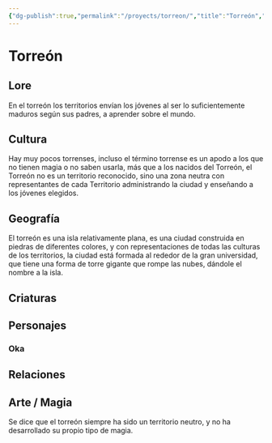 ```yaml
---
{"dg-publish":true,"permalink":"/proyects/torreon/","title":"Torreón","noteIcon":"","created":"2023-06-28T11:25:46.000-05:00","updated":"2023-06-28T00:14:46.000-05:00"}
---
```



# Torreón

## Lore

En el torreón los territorios envían los jóvenes al ser lo suficientemente maduros según sus padres, a aprender sobre el mundo.

## Cultura
Hay muy pocos torrenses, incluso el término torrense es un apodo a los que no tienen magia o no saben usarla, más que a los nacidos del Torreón, el Torreón no es un territorio reconocido, sino una zona neutra con representantes de cada Territorio administrando la ciudad y enseñando a los  jóvenes elegidos.

## Geografía

El torreón es una isla relativamente plana, es una ciudad construida en piedras de diferentes colores, y con representaciones de todas las culturas de los territorios, la ciudad está formada al rededor de la gran universidad, que tiene una forma de torre gigante que rompe las nubes, dándole el nombre a la isla.

## Criaturas

## Personajes

### Oka

## Relaciones

## Arte / Magia

Se dice que el torreón siempre ha sido un territorio neutro, y no ha desarrollado su propio tipo de magia.
